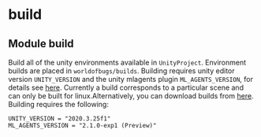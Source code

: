 # build

<a id="worldofbugs.build"></a>

## Module build

Build all of the unity environments available in `UnityProject`. Environment builds are placed in `worldofbugs/builds`. Building requires unity editor version `UNITY_VERSION` and the unity mlagents plugin `ML_AGENTS_VERSION`, for details see [here](https://github.com/Unity-Technologies/ml-agents). Currently a build corresponds to a particular scene and can only be built for linux.Alternatively, you can download builds from [here](https://www.kaggle.com/benedictwilkinsai/world-of-bugs). Building requires the following:
```
UNITY_VERSION = "2020.3.25f1"
ML_AGENTS_VERSION = "2.1.0-exp1 (Preview)"
```

